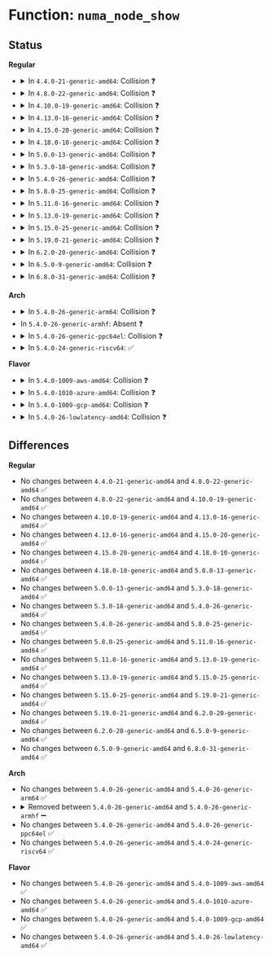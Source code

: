 # Function: <code>numa_node_show</code>

## Status
<b>Regular</b>
<ul>
<li>
<details>
<summary>In <code>4.4.0-21-generic-amd64</code>: Collision ❓</summary>

```c
ssize_t numa_node_show(struct device * dev, struct device_attribute * attr, char * buf)
```

```json
{
  "name": "numa_node_show",
  "collision_type": "Static-Static Collision",
  "inline_type": "No",
  "funcs": [
    {
      "addr": 18446744071583282400,
      "name": "numa_node_show",
      "external": false,
      "loc": "drivers/pci/pci-sysfs.c:234",
      "file": "drivers/pci/pci-sysfs.c",
      "inline": "seen, unknown",
      "caller_inline": [],
      "caller_func": []
    },
    {
      "addr": 18446744071584708736,
      "name": "numa_node_show",
      "external": false,
      "loc": "drivers/nvdimm/bus.c:283",
      "file": "drivers/nvdimm/bus.c",
      "inline": "seen, unknown",
      "caller_inline": [],
      "caller_func": []
    }
  ],
  "symbols": [
    {
      "addr": 18446744071583282400,
      "name": "numa_node_show",
      "section": ".text",
      "bind": "STB_LOCAL",
      "size": 37
    },
    {
      "addr": 18446744071584708736,
      "name": "numa_node_show",
      "section": ".text",
      "bind": "STB_LOCAL",
      "size": 37
    }
  ]
}
```
</details>
</li>
<li>
<details>
<summary>In <code>4.8.0-22-generic-amd64</code>: Collision ❓</summary>

```c
ssize_t numa_node_show(struct device * dev, struct device_attribute * attr, char * buf)
```

```json
{
  "name": "numa_node_show",
  "collision_type": "Static-Static Collision",
  "inline_type": "No",
  "funcs": [
    {
      "addr": 18446744071583593312,
      "name": "numa_node_show",
      "external": false,
      "loc": "drivers/pci/pci-sysfs.c:234",
      "file": "drivers/pci/pci-sysfs.c",
      "inline": "seen, unknown",
      "caller_inline": [],
      "caller_func": []
    },
    {
      "addr": 18446744071585057072,
      "name": "numa_node_show",
      "external": false,
      "loc": "drivers/nvdimm/bus.c:546",
      "file": "drivers/nvdimm/bus.c",
      "inline": "seen, unknown",
      "caller_inline": [],
      "caller_func": []
    }
  ],
  "symbols": [
    {
      "addr": 18446744071583593312,
      "name": "numa_node_show",
      "section": ".text",
      "bind": "STB_LOCAL",
      "size": 37
    },
    {
      "addr": 18446744071585057072,
      "name": "numa_node_show",
      "section": ".text",
      "bind": "STB_LOCAL",
      "size": 37
    }
  ]
}
```
</details>
</li>
<li>
<details>
<summary>In <code>4.10.0-19-generic-amd64</code>: Collision ❓</summary>

```c
ssize_t numa_node_show(struct device * dev, struct device_attribute * attr, char * buf)
```

```json
{
  "name": "numa_node_show",
  "collision_type": "Static-Static Collision",
  "inline_type": "No",
  "funcs": [
    {
      "addr": 18446744071583730448,
      "name": "numa_node_show",
      "external": false,
      "loc": "drivers/pci/pci-sysfs.c:235",
      "file": "drivers/pci/pci-sysfs.c",
      "inline": "seen, unknown",
      "caller_inline": [],
      "caller_func": []
    },
    {
      "addr": 18446744071585240848,
      "name": "numa_node_show",
      "external": false,
      "loc": "drivers/nvdimm/bus.c:548",
      "file": "drivers/nvdimm/bus.c",
      "inline": "seen, unknown",
      "caller_inline": [],
      "caller_func": []
    }
  ],
  "symbols": [
    {
      "addr": 18446744071583730448,
      "name": "numa_node_show",
      "section": ".text",
      "bind": "STB_LOCAL",
      "size": 37
    },
    {
      "addr": 18446744071585240848,
      "name": "numa_node_show",
      "section": ".text",
      "bind": "STB_LOCAL",
      "size": 37
    }
  ]
}
```
</details>
</li>
<li>
<details>
<summary>In <code>4.13.0-16-generic-amd64</code>: Collision ❓</summary>

```c
ssize_t numa_node_show(struct device * dev, struct device_attribute * attr, char * buf)
```

```json
{
  "name": "numa_node_show",
  "collision_type": "Static-Static Collision",
  "inline_type": "No",
  "funcs": [
    {
      "addr": 18446744071583772608,
      "name": "numa_node_show",
      "external": false,
      "loc": "drivers/pci/pci-sysfs.c:357",
      "file": "drivers/pci/pci-sysfs.c",
      "inline": "seen, unknown",
      "caller_inline": [],
      "caller_func": []
    },
    {
      "addr": 18446744071585322560,
      "name": "numa_node_show",
      "external": false,
      "loc": "drivers/nvdimm/bus.c:611",
      "file": "drivers/nvdimm/bus.c",
      "inline": "seen, unknown",
      "caller_inline": [],
      "caller_func": []
    }
  ],
  "symbols": [
    {
      "addr": 18446744071583772608,
      "name": "numa_node_show",
      "section": ".text",
      "bind": "STB_LOCAL",
      "size": 37
    },
    {
      "addr": 18446744071585322560,
      "name": "numa_node_show",
      "section": ".text",
      "bind": "STB_LOCAL",
      "size": 37
    }
  ]
}
```
</details>
</li>
<li>
<details>
<summary>In <code>4.15.0-20-generic-amd64</code>: Collision ❓</summary>

```c
ssize_t numa_node_show(struct device * dev, struct device_attribute * attr, char * buf)
```

```json
{
  "name": "numa_node_show",
  "collision_type": "Static-Static Collision",
  "inline_type": "No",
  "funcs": [
    {
      "addr": 18446744071584032464,
      "name": "numa_node_show",
      "external": false,
      "loc": "drivers/pci/pci-sysfs.c:358",
      "file": "drivers/pci/pci-sysfs.c",
      "inline": "seen, unknown",
      "caller_inline": [],
      "caller_func": []
    },
    {
      "addr": 18446744071585750512,
      "name": "numa_node_show",
      "external": false,
      "loc": "drivers/nvdimm/bus.c:611",
      "file": "drivers/nvdimm/bus.c",
      "inline": "seen, unknown",
      "caller_inline": [],
      "caller_func": []
    }
  ],
  "symbols": [
    {
      "addr": 18446744071584032464,
      "name": "numa_node_show",
      "section": ".text",
      "bind": "STB_LOCAL",
      "size": 37
    },
    {
      "addr": 18446744071585750512,
      "name": "numa_node_show",
      "section": ".text",
      "bind": "STB_LOCAL",
      "size": 37
    }
  ]
}
```
</details>
</li>
<li>
<details>
<summary>In <code>4.18.0-10-generic-amd64</code>: Collision ❓</summary>

```c
ssize_t numa_node_show(struct device * dev, struct device_attribute * attr, char * buf)
```

```json
{
  "name": "numa_node_show",
  "collision_type": "Static-Static Collision",
  "inline_type": "No",
  "funcs": [
    {
      "addr": 18446744071584229776,
      "name": "numa_node_show",
      "external": false,
      "loc": "drivers/pci/pci-sysfs.c:344",
      "file": "drivers/pci/pci-sysfs.c",
      "inline": "seen, unknown",
      "caller_inline": [],
      "caller_func": []
    },
    {
      "addr": 18446744071585996464,
      "name": "numa_node_show",
      "external": false,
      "loc": "drivers/nvdimm/bus.c:619",
      "file": "drivers/nvdimm/bus.c",
      "inline": "seen, unknown",
      "caller_inline": [],
      "caller_func": []
    }
  ],
  "symbols": [
    {
      "addr": 18446744071584229776,
      "name": "numa_node_show",
      "section": ".text",
      "bind": "STB_LOCAL",
      "size": 37
    },
    {
      "addr": 18446744071585996464,
      "name": "numa_node_show",
      "section": ".text",
      "bind": "STB_LOCAL",
      "size": 37
    }
  ]
}
```
</details>
</li>
<li>
<details>
<summary>In <code>5.0.0-13-generic-amd64</code>: Collision ❓</summary>

```c
ssize_t numa_node_show(struct device * dev, struct device_attribute * attr, char * buf)
```

```json
{
  "name": "numa_node_show",
  "collision_type": "Static-Static Collision",
  "inline_type": "No",
  "funcs": [
    {
      "addr": 18446744071584319792,
      "name": "numa_node_show",
      "external": false,
      "loc": "drivers/pci/pci-sysfs.c:343",
      "file": "drivers/pci/pci-sysfs.c",
      "inline": "seen, unknown",
      "caller_inline": [],
      "caller_func": []
    },
    {
      "addr": 18446744071586133312,
      "name": "numa_node_show",
      "external": false,
      "loc": "drivers/nvdimm/bus.c:648",
      "file": "drivers/nvdimm/bus.c",
      "inline": "seen, unknown",
      "caller_inline": [],
      "caller_func": []
    }
  ],
  "symbols": [
    {
      "addr": 18446744071584319792,
      "name": "numa_node_show",
      "section": ".text",
      "bind": "STB_LOCAL",
      "size": 37
    },
    {
      "addr": 18446744071586133312,
      "name": "numa_node_show",
      "section": ".text",
      "bind": "STB_LOCAL",
      "size": 37
    }
  ]
}
```
</details>
</li>
<li>
<details>
<summary>In <code>5.3.0-18-generic-amd64</code>: Collision ❓</summary>

```c
ssize_t numa_node_show(struct device * dev, struct device_attribute * attr, char * buf)
```

```json
{
  "name": "numa_node_show",
  "collision_type": "Static-Static Collision",
  "inline_type": "No",
  "funcs": [
    {
      "addr": 18446744071584514848,
      "name": "numa_node_show",
      "external": false,
      "loc": "drivers/pci/pci-sysfs.c:346",
      "file": "drivers/pci/pci-sysfs.c",
      "inline": "seen, unknown",
      "caller_inline": [],
      "caller_func": []
    },
    {
      "addr": 18446744071586368112,
      "name": "numa_node_show",
      "external": false,
      "loc": "drivers/nvdimm/bus.c:679",
      "file": "drivers/nvdimm/bus.c",
      "inline": "seen, unknown",
      "caller_inline": [],
      "caller_func": []
    }
  ],
  "symbols": [
    {
      "addr": 18446744071584514848,
      "name": "numa_node_show",
      "section": ".text",
      "bind": "STB_LOCAL",
      "size": 38
    },
    {
      "addr": 18446744071586368112,
      "name": "numa_node_show",
      "section": ".text",
      "bind": "STB_LOCAL",
      "size": 38
    }
  ]
}
```
</details>
</li>
<li>
<details>
<summary>In <code>5.4.0-26-generic-amd64</code>: Collision ❓</summary>

```c
ssize_t numa_node_show(struct device * dev, struct device_attribute * attr, char * buf)
```

```json
{
  "name": "numa_node_show",
  "collision_type": "Static-Static Collision",
  "inline_type": "No",
  "funcs": [
    {
      "addr": 18446744071584650752,
      "name": "numa_node_show",
      "external": false,
      "loc": "drivers/pci/pci-sysfs.c:346",
      "file": "drivers/pci/pci-sysfs.c",
      "inline": "seen, unknown",
      "caller_inline": [],
      "caller_func": []
    },
    {
      "addr": 18446744071586516112,
      "name": "numa_node_show",
      "external": false,
      "loc": "drivers/nvdimm/bus.c:677",
      "file": "drivers/nvdimm/bus.c",
      "inline": "seen, unknown",
      "caller_inline": [],
      "caller_func": []
    }
  ],
  "symbols": [
    {
      "addr": 18446744071584650752,
      "name": "numa_node_show",
      "section": ".text",
      "bind": "STB_LOCAL",
      "size": 38
    },
    {
      "addr": 18446744071586516112,
      "name": "numa_node_show",
      "section": ".text",
      "bind": "STB_LOCAL",
      "size": 38
    }
  ]
}
```
</details>
</li>
<li>
<details>
<summary>In <code>5.8.0-25-generic-amd64</code>: Collision ❓</summary>

```c
ssize_t numa_node_show(struct device * dev, struct device_attribute * attr, char * buf)
```

```json
{
  "name": "numa_node_show",
  "collision_type": "Static-Static Collision",
  "inline_type": "No",
  "funcs": [
    {
      "addr": 18446744071585334512,
      "name": "numa_node_show",
      "external": false,
      "loc": "drivers/pci/pci-sysfs.c:329",
      "file": "drivers/pci/pci-sysfs.c",
      "inline": "seen, unknown",
      "caller_inline": [],
      "caller_func": []
    },
    {
      "addr": 18446744071587296656,
      "name": "numa_node_show",
      "external": false,
      "loc": "drivers/nvdimm/bus.c:681",
      "file": "drivers/nvdimm/bus.c",
      "inline": "seen, unknown",
      "caller_inline": [],
      "caller_func": []
    },
    {
      "addr": 18446744071587380176,
      "name": "numa_node_show",
      "external": false,
      "loc": "drivers/dax/bus.c:325",
      "file": "drivers/dax/bus.c",
      "inline": "seen, unknown",
      "caller_inline": [],
      "caller_func": []
    }
  ],
  "symbols": [
    {
      "addr": 18446744071585334512,
      "name": "numa_node_show",
      "section": ".text",
      "bind": "STB_LOCAL",
      "size": 38
    },
    {
      "addr": 18446744071587296656,
      "name": "numa_node_show",
      "section": ".text",
      "bind": "STB_LOCAL",
      "size": 38
    },
    {
      "addr": 18446744071587380176,
      "name": "numa_node_show",
      "section": ".text",
      "bind": "STB_LOCAL",
      "size": 38
    }
  ]
}
```
</details>
</li>
<li>
<details>
<summary>In <code>5.11.0-16-generic-amd64</code>: Collision ❓</summary>

```c
ssize_t numa_node_show(struct device * dev, struct device_attribute * attr, char * buf)
```

```json
{
  "name": "numa_node_show",
  "collision_type": "Static-Static Collision",
  "inline_type": "No",
  "funcs": [
    {
      "addr": 18446744071585487712,
      "name": "numa_node_show",
      "external": false,
      "loc": "drivers/pci/pci-sysfs.c:338",
      "file": "drivers/pci/pci-sysfs.c",
      "inline": "seen, unknown",
      "caller_inline": [],
      "caller_func": []
    },
    {
      "addr": 18446744071587040704,
      "name": "numa_node_show",
      "external": false,
      "loc": "drivers/base/platform.c:1285",
      "file": "drivers/base/platform.c",
      "inline": "seen, unknown",
      "caller_inline": [],
      "caller_func": []
    },
    {
      "addr": 18446744071587357904,
      "name": "numa_node_show",
      "external": false,
      "loc": "drivers/nvdimm/bus.c:678",
      "file": "drivers/nvdimm/bus.c",
      "inline": "seen, unknown",
      "caller_inline": [],
      "caller_func": []
    },
    {
      "addr": 18446744071587441072,
      "name": "numa_node_show",
      "external": false,
      "loc": "drivers/dax/bus.c:1206",
      "file": "drivers/dax/bus.c",
      "inline": "seen, unknown",
      "caller_inline": [],
      "caller_func": []
    }
  ],
  "symbols": [
    {
      "addr": 18446744071585487712,
      "name": "numa_node_show",
      "section": ".text",
      "bind": "STB_LOCAL",
      "size": 38
    },
    {
      "addr": 18446744071587040704,
      "name": "numa_node_show",
      "section": ".text",
      "bind": "STB_LOCAL",
      "size": 38
    },
    {
      "addr": 18446744071587357904,
      "name": "numa_node_show",
      "section": ".text",
      "bind": "STB_LOCAL",
      "size": 38
    },
    {
      "addr": 18446744071587441072,
      "name": "numa_node_show",
      "section": ".text",
      "bind": "STB_LOCAL",
      "size": 38
    }
  ]
}
```
</details>
</li>
<li>
<details>
<summary>In <code>5.13.0-19-generic-amd64</code>: Collision ❓</summary>

```c
ssize_t numa_node_show(struct device * dev, struct device_attribute * attr, char * buf)
```

```json
{
  "name": "numa_node_show",
  "collision_type": "Static-Static Collision",
  "inline_type": "No",
  "funcs": [
    {
      "addr": 18446744071585368096,
      "name": "numa_node_show",
      "external": false,
      "loc": "drivers/pci/pci-sysfs.c:338",
      "file": "drivers/pci/pci-sysfs.c",
      "inline": "seen, unknown",
      "caller_inline": [],
      "caller_func": []
    },
    {
      "addr": 18446744071586924512,
      "name": "numa_node_show",
      "external": false,
      "loc": "drivers/base/platform.c:1284",
      "file": "drivers/base/platform.c",
      "inline": "seen, unknown",
      "caller_inline": [],
      "caller_func": []
    },
    {
      "addr": 18446744071587239952,
      "name": "numa_node_show",
      "external": false,
      "loc": "drivers/nvdimm/bus.c:673",
      "file": "drivers/nvdimm/bus.c",
      "inline": "seen, unknown",
      "caller_inline": [],
      "caller_func": []
    },
    {
      "addr": 18446744071587322848,
      "name": "numa_node_show",
      "external": false,
      "loc": "drivers/dax/bus.c:1207",
      "file": "drivers/dax/bus.c",
      "inline": "seen, unknown",
      "caller_inline": [],
      "caller_func": []
    }
  ],
  "symbols": [
    {
      "addr": 18446744071585368096,
      "name": "numa_node_show",
      "section": ".text",
      "bind": "STB_LOCAL",
      "size": 38
    },
    {
      "addr": 18446744071586924512,
      "name": "numa_node_show",
      "section": ".text",
      "bind": "STB_LOCAL",
      "size": 38
    },
    {
      "addr": 18446744071587239952,
      "name": "numa_node_show",
      "section": ".text",
      "bind": "STB_LOCAL",
      "size": 38
    },
    {
      "addr": 18446744071587322848,
      "name": "numa_node_show",
      "section": ".text",
      "bind": "STB_LOCAL",
      "size": 38
    }
  ]
}
```
</details>
</li>
<li>
<details>
<summary>In <code>5.15.0-25-generic-amd64</code>: Collision ❓</summary>

```c
ssize_t numa_node_show(struct device * dev, struct device_attribute * attr, char * buf)
```

```json
{
  "name": "numa_node_show",
  "collision_type": "Static-Static Collision",
  "inline_type": "No",
  "funcs": [
    {
      "addr": 18446744071585827664,
      "name": "numa_node_show",
      "external": false,
      "loc": "drivers/pci/pci-sysfs.c:338",
      "file": "drivers/pci/pci-sysfs.c",
      "inline": "seen, unknown",
      "caller_inline": [],
      "caller_func": []
    },
    {
      "addr": 18446744071587485984,
      "name": "numa_node_show",
      "external": false,
      "loc": "drivers/base/platform.c:1248",
      "file": "drivers/base/platform.c",
      "inline": "seen, unknown",
      "caller_inline": [],
      "caller_func": []
    },
    {
      "addr": 18446744071587806272,
      "name": "numa_node_show",
      "external": false,
      "loc": "drivers/nvdimm/bus.c:667",
      "file": "drivers/nvdimm/bus.c",
      "inline": "seen, unknown",
      "caller_inline": [],
      "caller_func": []
    },
    {
      "addr": 18446744071587889696,
      "name": "numa_node_show",
      "external": false,
      "loc": "drivers/dax/bus.c:1205",
      "file": "drivers/dax/bus.c",
      "inline": "seen, unknown",
      "caller_inline": [],
      "caller_func": []
    }
  ],
  "symbols": [
    {
      "addr": 18446744071585827664,
      "name": "numa_node_show",
      "section": ".text",
      "bind": "STB_LOCAL",
      "size": 38
    },
    {
      "addr": 18446744071587485984,
      "name": "numa_node_show",
      "section": ".text",
      "bind": "STB_LOCAL",
      "size": 38
    },
    {
      "addr": 18446744071587806272,
      "name": "numa_node_show",
      "section": ".text",
      "bind": "STB_LOCAL",
      "size": 38
    },
    {
      "addr": 18446744071587889696,
      "name": "numa_node_show",
      "section": ".text",
      "bind": "STB_LOCAL",
      "size": 38
    }
  ]
}
```
</details>
</li>
<li>
<details>
<summary>In <code>5.19.0-21-generic-amd64</code>: Collision ❓</summary>

```c
ssize_t numa_node_show(struct device * dev, struct device_attribute * attr, char * buf)
```

```json
{
  "name": "numa_node_show",
  "collision_type": "Static-Static Collision",
  "inline_type": "No",
  "funcs": [
    {
      "addr": 18446744071587018864,
      "name": "numa_node_show",
      "external": false,
      "loc": "drivers/pci/pci-sysfs.c:358",
      "file": "drivers/pci/pci-sysfs.c",
      "inline": "seen, unknown",
      "caller_inline": [],
      "caller_func": []
    },
    {
      "addr": 18446744071588808048,
      "name": "numa_node_show",
      "external": false,
      "loc": "drivers/base/platform.c:1257",
      "file": "drivers/base/platform.c",
      "inline": "seen, unknown",
      "caller_inline": [],
      "caller_func": []
    },
    {
      "addr": 18446744071589155040,
      "name": "numa_node_show",
      "external": false,
      "loc": "drivers/nvdimm/bus.c:655",
      "file": "drivers/nvdimm/bus.c",
      "inline": "seen, unknown",
      "caller_inline": [],
      "caller_func": []
    },
    {
      "addr": 18446744071589238768,
      "name": "numa_node_show",
      "external": false,
      "loc": "drivers/dax/bus.c:1235",
      "file": "drivers/dax/bus.c",
      "inline": "seen, unknown",
      "caller_inline": [],
      "caller_func": []
    }
  ],
  "symbols": [
    {
      "addr": 18446744071587018864,
      "name": "numa_node_show",
      "section": ".text",
      "bind": "STB_LOCAL",
      "size": 47
    },
    {
      "addr": 18446744071588808048,
      "name": "numa_node_show",
      "section": ".text",
      "bind": "STB_LOCAL",
      "size": 47
    },
    {
      "addr": 18446744071589155040,
      "name": "numa_node_show",
      "section": ".text",
      "bind": "STB_LOCAL",
      "size": 47
    },
    {
      "addr": 18446744071589238768,
      "name": "numa_node_show",
      "section": ".text",
      "bind": "STB_LOCAL",
      "size": 47
    }
  ]
}
```
</details>
</li>
<li>
<details>
<summary>In <code>6.2.0-20-generic-amd64</code>: Collision ❓</summary>

```c
ssize_t numa_node_show(struct device * dev, struct device_attribute * attr, char * buf)
```

```json
{
  "name": "numa_node_show",
  "collision_type": "Static-Static Collision",
  "inline_type": "No",
  "funcs": [
    {
      "addr": 18446744071588188320,
      "name": "numa_node_show",
      "external": false,
      "loc": "drivers/pci/pci-sysfs.c:359",
      "file": "drivers/pci/pci-sysfs.c",
      "inline": "seen, unknown",
      "caller_inline": [],
      "caller_func": []
    },
    {
      "addr": 18446744071590305904,
      "name": "numa_node_show",
      "external": false,
      "loc": "drivers/base/platform.c:1257",
      "file": "drivers/base/platform.c",
      "inline": "seen, unknown",
      "caller_inline": [],
      "caller_func": []
    },
    {
      "addr": 18446744071590705904,
      "name": "numa_node_show",
      "external": false,
      "loc": "drivers/nvdimm/bus.c:668",
      "file": "drivers/nvdimm/bus.c",
      "inline": "seen, unknown",
      "caller_inline": [],
      "caller_func": []
    },
    {
      "addr": 18446744071590797648,
      "name": "numa_node_show",
      "external": false,
      "loc": "drivers/dax/bus.c:1235",
      "file": "drivers/dax/bus.c",
      "inline": "seen, unknown",
      "caller_inline": [],
      "caller_func": []
    }
  ],
  "symbols": [
    {
      "addr": 18446744071588188320,
      "name": "numa_node_show",
      "section": ".text",
      "bind": "STB_LOCAL",
      "size": 47
    },
    {
      "addr": 18446744071590305904,
      "name": "numa_node_show",
      "section": ".text",
      "bind": "STB_LOCAL",
      "size": 47
    },
    {
      "addr": 18446744071590705904,
      "name": "numa_node_show",
      "section": ".text",
      "bind": "STB_LOCAL",
      "size": 47
    },
    {
      "addr": 18446744071590797648,
      "name": "numa_node_show",
      "section": ".text",
      "bind": "STB_LOCAL",
      "size": 47
    }
  ]
}
```
</details>
</li>
<li>
<details>
<summary>In <code>6.5.0-9-generic-amd64</code>: Collision ❓</summary>

```c
ssize_t numa_node_show(struct device * dev, struct device_attribute * attr, char * buf)
```

```json
{
  "name": "numa_node_show",
  "collision_type": "Static-Static Collision",
  "inline_type": "No",
  "funcs": [
    {
      "addr": 18446744071588464304,
      "name": "numa_node_show",
      "external": false,
      "loc": "drivers/pci/pci-sysfs.c:359",
      "file": "drivers/pci/pci-sysfs.c",
      "inline": "seen, unknown",
      "caller_inline": [],
      "caller_func": []
    },
    {
      "addr": 18446744071590626304,
      "name": "numa_node_show",
      "external": false,
      "loc": "drivers/base/platform.c:1261",
      "file": "drivers/base/platform.c",
      "inline": "seen, unknown",
      "caller_inline": [],
      "caller_func": []
    },
    {
      "addr": 18446744071591047344,
      "name": "numa_node_show",
      "external": false,
      "loc": "drivers/nvdimm/bus.c:668",
      "file": "drivers/nvdimm/bus.c",
      "inline": "seen, unknown",
      "caller_inline": [],
      "caller_func": []
    },
    {
      "addr": 18446744071591139168,
      "name": "numa_node_show",
      "external": false,
      "loc": "drivers/dax/bus.c:1265",
      "file": "drivers/dax/bus.c",
      "inline": "seen, unknown",
      "caller_inline": [],
      "caller_func": []
    }
  ],
  "symbols": [
    {
      "addr": 18446744071588464304,
      "name": "numa_node_show",
      "section": ".text",
      "bind": "STB_LOCAL",
      "size": 47
    },
    {
      "addr": 18446744071590626304,
      "name": "numa_node_show",
      "section": ".text",
      "bind": "STB_LOCAL",
      "size": 47
    },
    {
      "addr": 18446744071591047344,
      "name": "numa_node_show",
      "section": ".text",
      "bind": "STB_LOCAL",
      "size": 47
    },
    {
      "addr": 18446744071591139168,
      "name": "numa_node_show",
      "section": ".text",
      "bind": "STB_LOCAL",
      "size": 47
    }
  ]
}
```
</details>
</li>
<li>
<details>
<summary>In <code>6.8.0-31-generic-amd64</code>: Collision ❓</summary>

```c
ssize_t numa_node_show(struct device * dev, struct device_attribute * attr, char * buf)
```

```json
{
  "name": "numa_node_show",
  "collision_type": "Static-Static Collision",
  "inline_type": "No",
  "funcs": [
    {
      "addr": 18446744071588761408,
      "name": "numa_node_show",
      "external": false,
      "loc": "drivers/pci/pci-sysfs.c:358",
      "file": "drivers/pci/pci-sysfs.c",
      "inline": "seen, unknown",
      "caller_inline": [],
      "caller_func": []
    },
    {
      "addr": 18446744071590985552,
      "name": "numa_node_show",
      "external": false,
      "loc": "drivers/base/platform.c:1261",
      "file": "drivers/base/platform.c",
      "inline": "seen, unknown",
      "caller_inline": [],
      "caller_func": []
    },
    {
      "addr": 18446744071591391856,
      "name": "numa_node_show",
      "external": false,
      "loc": "drivers/nvdimm/bus.c:668",
      "file": "drivers/nvdimm/bus.c",
      "inline": "seen, unknown",
      "caller_inline": [],
      "caller_func": []
    },
    {
      "addr": 18446744071591484864,
      "name": "numa_node_show",
      "external": false,
      "loc": "drivers/dax/bus.c:1266",
      "file": "drivers/dax/bus.c",
      "inline": "seen, unknown",
      "caller_inline": [],
      "caller_func": []
    }
  ],
  "symbols": [
    {
      "addr": 18446744071588761408,
      "name": "numa_node_show",
      "section": ".text",
      "bind": "STB_LOCAL",
      "size": 47
    },
    {
      "addr": 18446744071590985552,
      "name": "numa_node_show",
      "section": ".text",
      "bind": "STB_LOCAL",
      "size": 47
    },
    {
      "addr": 18446744071591391856,
      "name": "numa_node_show",
      "section": ".text",
      "bind": "STB_LOCAL",
      "size": 47
    },
    {
      "addr": 18446744071591484864,
      "name": "numa_node_show",
      "section": ".text",
      "bind": "STB_LOCAL",
      "size": 47
    }
  ]
}
```
</details>
</li>
</ul>
<b>Arch</b>
<ul>
<li>
<details>
<summary>In <code>5.4.0-26-generic-arm64</code>: Collision ❓</summary>

```c
ssize_t numa_node_show(struct device * dev, struct device_attribute * attr, char * buf)
```

```json
{
  "name": "numa_node_show",
  "collision_type": "Static-Static Collision",
  "inline_type": "No",
  "funcs": [
    {
      "addr": 18446603336496897504,
      "name": "numa_node_show",
      "external": false,
      "loc": "drivers/pci/pci-sysfs.c:346",
      "file": "drivers/pci/pci-sysfs.c",
      "inline": "seen, unknown",
      "caller_inline": [],
      "caller_func": []
    },
    {
      "addr": 18446603336499400160,
      "name": "numa_node_show",
      "external": false,
      "loc": "drivers/nvdimm/bus.c:677",
      "file": "drivers/nvdimm/bus.c",
      "inline": "seen, unknown",
      "caller_inline": [],
      "caller_func": []
    }
  ],
  "symbols": [
    {
      "addr": 18446603336496897504,
      "name": "numa_node_show",
      "section": ".text",
      "bind": "STB_LOCAL",
      "size": 64
    },
    {
      "addr": 18446603336499400160,
      "name": "numa_node_show",
      "section": ".text",
      "bind": "STB_LOCAL",
      "size": 64
    }
  ]
}
```
</details>
</li>
<li>
In <code>5.4.0-26-generic-armhf</code>: Absent ❓
</li>
<li>
<details>
<summary>In <code>5.4.0-26-generic-ppc64el</code>: Collision ❓</summary>

```c
ssize_t numa_node_show(struct device * dev, struct device_attribute * attr, char * buf)
```

```json
{
  "name": "numa_node_show",
  "collision_type": "Static-Static Collision",
  "inline_type": "No",
  "funcs": [
    {
      "addr": 13835058055290987584,
      "name": "numa_node_show",
      "external": false,
      "loc": "drivers/pci/pci-sysfs.c:346",
      "file": "drivers/pci/pci-sysfs.c",
      "inline": "seen, unknown",
      "caller_inline": [],
      "caller_func": []
    },
    {
      "addr": 13835058055292639472,
      "name": "numa_node_show",
      "external": false,
      "loc": "drivers/nvdimm/bus.c:677",
      "file": "drivers/nvdimm/bus.c",
      "inline": "seen, unknown",
      "caller_inline": [],
      "caller_func": []
    }
  ],
  "symbols": [
    {
      "addr": 13835058055290987584,
      "name": "numa_node_show",
      "section": ".text",
      "bind": "STB_LOCAL",
      "size": 72
    },
    {
      "addr": 13835058055292639472,
      "name": "numa_node_show",
      "section": ".text",
      "bind": "STB_LOCAL",
      "size": 72
    }
  ]
}
```
</details>
</li>
<li>
<details>
<summary>In <code>5.4.0-24-generic-riscv64</code>: ✅</summary>

```c
ssize_t numa_node_show(struct device * dev, struct device_attribute * attr, char * buf)
```

```json
{
  "name": "numa_node_show",
  "collision_type": "Unique Static",
  "inline_type": "No",
  "funcs": [
    {
      "addr": 18446743936276631144,
      "name": "numa_node_show",
      "external": false,
      "loc": "drivers/nvdimm/bus.c:677",
      "file": "drivers/nvdimm/bus.c",
      "inline": "seen, unknown",
      "caller_inline": [],
      "caller_func": []
    }
  ],
  "symbols": [
    {
      "addr": 18446743936276631144,
      "name": "numa_node_show",
      "section": ".text",
      "bind": "STB_LOCAL",
      "size": 54
    }
  ]
}
```
</details>
</li>
</ul>
<b>Flavor</b>
<ul>
<li>
<details>
<summary>In <code>5.4.0-1009-aws-amd64</code>: Collision ❓</summary>

```c
ssize_t numa_node_show(struct device * dev, struct device_attribute * attr, char * buf)
```

```json
{
  "name": "numa_node_show",
  "collision_type": "Static-Static Collision",
  "inline_type": "No",
  "funcs": [
    {
      "addr": 18446744071584601232,
      "name": "numa_node_show",
      "external": false,
      "loc": "drivers/pci/pci-sysfs.c:346",
      "file": "drivers/pci/pci-sysfs.c",
      "inline": "seen, unknown",
      "caller_inline": [],
      "caller_func": []
    },
    {
      "addr": 18446744071586206592,
      "name": "numa_node_show",
      "external": false,
      "loc": "drivers/nvdimm/bus.c:677",
      "file": "drivers/nvdimm/bus.c",
      "inline": "seen, unknown",
      "caller_inline": [],
      "caller_func": []
    },
    {
      "addr": 18446744071586454960,
      "name": "numa_node_show",
      "external": false,
      "loc": "drivers/nvme/host/core.c:3172",
      "file": "drivers/nvme/host/core.c",
      "inline": "seen, unknown",
      "caller_inline": [],
      "caller_func": []
    }
  ],
  "symbols": [
    {
      "addr": 18446744071584601232,
      "name": "numa_node_show",
      "section": ".text",
      "bind": "STB_LOCAL",
      "size": 38
    },
    {
      "addr": 18446744071586206592,
      "name": "numa_node_show",
      "section": ".text",
      "bind": "STB_LOCAL",
      "size": 38
    },
    {
      "addr": 18446744071586454960,
      "name": "numa_node_show",
      "section": ".text",
      "bind": "STB_LOCAL",
      "size": 38
    }
  ]
}
```
</details>
</li>
<li>
<details>
<summary>In <code>5.4.0-1010-azure-amd64</code>: Collision ❓</summary>

```c
ssize_t numa_node_show(struct device * dev, struct device_attribute * attr, char * buf)
```

```json
{
  "name": "numa_node_show",
  "collision_type": "Static-Static Collision",
  "inline_type": "No",
  "funcs": [
    {
      "addr": 18446744071584531040,
      "name": "numa_node_show",
      "external": false,
      "loc": "drivers/pci/pci-sysfs.c:346",
      "file": "drivers/pci/pci-sysfs.c",
      "inline": "seen, unknown",
      "caller_inline": [],
      "caller_func": []
    },
    {
      "addr": 18446744071586024960,
      "name": "numa_node_show",
      "external": false,
      "loc": "drivers/nvdimm/bus.c:677",
      "file": "drivers/nvdimm/bus.c",
      "inline": "seen, unknown",
      "caller_inline": [],
      "caller_func": []
    },
    {
      "addr": 18446744071586331200,
      "name": "numa_node_show",
      "external": false,
      "loc": "drivers/nvme/host/core.c:3172",
      "file": "drivers/nvme/host/core.c",
      "inline": "seen, unknown",
      "caller_inline": [],
      "caller_func": []
    },
    {
      "addr": 18446744071587550128,
      "name": "numa_node_show",
      "external": false,
      "loc": "drivers/hv/vmbus_drv.c:204",
      "file": "drivers/hv/vmbus_drv.c",
      "inline": "seen, unknown",
      "caller_inline": [],
      "caller_func": []
    }
  ],
  "symbols": [
    {
      "addr": 18446744071584531040,
      "name": "numa_node_show",
      "section": ".text",
      "bind": "STB_LOCAL",
      "size": 38
    },
    {
      "addr": 18446744071586024960,
      "name": "numa_node_show",
      "section": ".text",
      "bind": "STB_LOCAL",
      "size": 38
    },
    {
      "addr": 18446744071586331200,
      "name": "numa_node_show",
      "section": ".text",
      "bind": "STB_LOCAL",
      "size": 38
    },
    {
      "addr": 18446744071587550128,
      "name": "numa_node_show",
      "section": ".text",
      "bind": "STB_LOCAL",
      "size": 54
    }
  ]
}
```
</details>
</li>
<li>
<details>
<summary>In <code>5.4.0-1009-gcp-amd64</code>: Collision ❓</summary>

```c
ssize_t numa_node_show(struct device * dev, struct device_attribute * attr, char * buf)
```

```json
{
  "name": "numa_node_show",
  "collision_type": "Static-Static Collision",
  "inline_type": "No",
  "funcs": [
    {
      "addr": 18446744071584600912,
      "name": "numa_node_show",
      "external": false,
      "loc": "drivers/pci/pci-sysfs.c:346",
      "file": "drivers/pci/pci-sysfs.c",
      "inline": "seen, unknown",
      "caller_inline": [],
      "caller_func": []
    },
    {
      "addr": 18446744071586464080,
      "name": "numa_node_show",
      "external": false,
      "loc": "drivers/nvdimm/bus.c:677",
      "file": "drivers/nvdimm/bus.c",
      "inline": "seen, unknown",
      "caller_inline": [],
      "caller_func": []
    }
  ],
  "symbols": [
    {
      "addr": 18446744071584600912,
      "name": "numa_node_show",
      "section": ".text",
      "bind": "STB_LOCAL",
      "size": 38
    },
    {
      "addr": 18446744071586464080,
      "name": "numa_node_show",
      "section": ".text",
      "bind": "STB_LOCAL",
      "size": 38
    }
  ]
}
```
</details>
</li>
<li>
<details>
<summary>In <code>5.4.0-26-lowlatency-amd64</code>: Collision ❓</summary>

```c
ssize_t numa_node_show(struct device * dev, struct device_attribute * attr, char * buf)
```

```json
{
  "name": "numa_node_show",
  "collision_type": "Static-Static Collision",
  "inline_type": "No",
  "funcs": [
    {
      "addr": 18446744071584708608,
      "name": "numa_node_show",
      "external": false,
      "loc": "drivers/pci/pci-sysfs.c:346",
      "file": "drivers/pci/pci-sysfs.c",
      "inline": "seen, unknown",
      "caller_inline": [],
      "caller_func": []
    },
    {
      "addr": 18446744071586575776,
      "name": "numa_node_show",
      "external": false,
      "loc": "drivers/nvdimm/bus.c:677",
      "file": "drivers/nvdimm/bus.c",
      "inline": "seen, unknown",
      "caller_inline": [],
      "caller_func": []
    }
  ],
  "symbols": [
    {
      "addr": 18446744071584708608,
      "name": "numa_node_show",
      "section": ".text",
      "bind": "STB_LOCAL",
      "size": 38
    },
    {
      "addr": 18446744071586575776,
      "name": "numa_node_show",
      "section": ".text",
      "bind": "STB_LOCAL",
      "size": 38
    }
  ]
}
```
</details>
</li>
</ul>

## Differences
<b>Regular</b>
<ul>
<li>
No changes between <code>4.4.0-21-generic-amd64</code> and <code>4.8.0-22-generic-amd64</code> ✅
</li>
<li>
No changes between <code>4.8.0-22-generic-amd64</code> and <code>4.10.0-19-generic-amd64</code> ✅
</li>
<li>
No changes between <code>4.10.0-19-generic-amd64</code> and <code>4.13.0-16-generic-amd64</code> ✅
</li>
<li>
No changes between <code>4.13.0-16-generic-amd64</code> and <code>4.15.0-20-generic-amd64</code> ✅
</li>
<li>
No changes between <code>4.15.0-20-generic-amd64</code> and <code>4.18.0-10-generic-amd64</code> ✅
</li>
<li>
No changes between <code>4.18.0-10-generic-amd64</code> and <code>5.0.0-13-generic-amd64</code> ✅
</li>
<li>
No changes between <code>5.0.0-13-generic-amd64</code> and <code>5.3.0-18-generic-amd64</code> ✅
</li>
<li>
No changes between <code>5.3.0-18-generic-amd64</code> and <code>5.4.0-26-generic-amd64</code> ✅
</li>
<li>
No changes between <code>5.4.0-26-generic-amd64</code> and <code>5.8.0-25-generic-amd64</code> ✅
</li>
<li>
No changes between <code>5.8.0-25-generic-amd64</code> and <code>5.11.0-16-generic-amd64</code> ✅
</li>
<li>
No changes between <code>5.11.0-16-generic-amd64</code> and <code>5.13.0-19-generic-amd64</code> ✅
</li>
<li>
No changes between <code>5.13.0-19-generic-amd64</code> and <code>5.15.0-25-generic-amd64</code> ✅
</li>
<li>
No changes between <code>5.15.0-25-generic-amd64</code> and <code>5.19.0-21-generic-amd64</code> ✅
</li>
<li>
No changes between <code>5.19.0-21-generic-amd64</code> and <code>6.2.0-20-generic-amd64</code> ✅
</li>
<li>
No changes between <code>6.2.0-20-generic-amd64</code> and <code>6.5.0-9-generic-amd64</code> ✅
</li>
<li>
No changes between <code>6.5.0-9-generic-amd64</code> and <code>6.8.0-31-generic-amd64</code> ✅
</li>
</ul>
<b>Arch</b>
<ul>
<li>
No changes between <code>5.4.0-26-generic-amd64</code> and <code>5.4.0-26-generic-arm64</code> ✅
</li>
<li>
<details>
<summary>Removed between <code>5.4.0-26-generic-amd64</code> and <code>5.4.0-26-generic-armhf</code> ➖</summary>

```c
ssize_t numa_node_show(struct device * dev, struct device_attribute * attr, char * buf)
```
</details>
</li>
<li>
No changes between <code>5.4.0-26-generic-amd64</code> and <code>5.4.0-26-generic-ppc64el</code> ✅
</li>
<li>
No changes between <code>5.4.0-26-generic-amd64</code> and <code>5.4.0-24-generic-riscv64</code> ✅
</li>
</ul>
<b>Flavor</b>
<ul>
<li>
No changes between <code>5.4.0-26-generic-amd64</code> and <code>5.4.0-1009-aws-amd64</code> ✅
</li>
<li>
No changes between <code>5.4.0-26-generic-amd64</code> and <code>5.4.0-1010-azure-amd64</code> ✅
</li>
<li>
No changes between <code>5.4.0-26-generic-amd64</code> and <code>5.4.0-1009-gcp-amd64</code> ✅
</li>
<li>
No changes between <code>5.4.0-26-generic-amd64</code> and <code>5.4.0-26-lowlatency-amd64</code> ✅
</li>
</ul>
